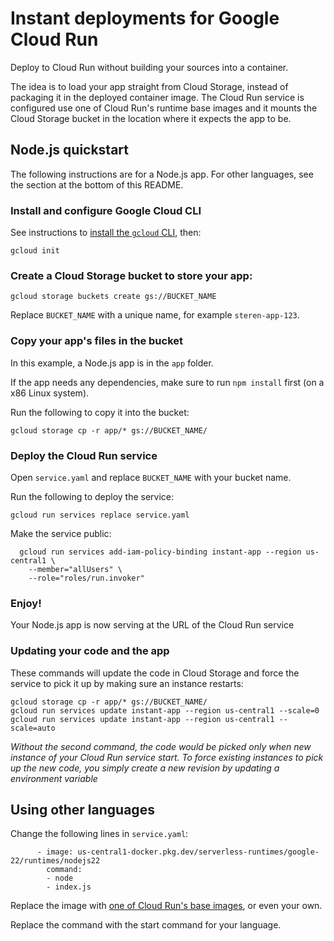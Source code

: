 
# Instant deployments for Google Cloud Run

Deploy to Cloud Run without building your sources into a container.

The idea is to load your app straight from Cloud Storage, instead of packaging it in the deployed container image. The Cloud Run service is configured use one of Cloud Run's runtime base images and it mounts the Cloud Storage bucket in the location where it expects the app to be.

## Node.js quickstart

The following instructions are for a Node.js app. For other languages, see the section at the bottom of this README. 

### Install and configure Google Cloud CLI

See instructions to [install the `gcloud` CLI](https://cloud.google.com/sdk/docs/install), then:

```
gcloud init
```

### Create a Cloud Storage bucket to store your app:

```
gcloud storage buckets create gs://BUCKET_NAME
```

Replace `BUCKET_NAME` with a unique name, for example `steren-app-123`.

### Copy your app's files in the bucket

In this example, a Node.js app is in the `app` folder.

If the app needs any dependencies, make sure to run `npm install` first (on a x86 Linux system).

Run the following to copy it into the bucket:

```
gcloud storage cp -r app/* gs://BUCKET_NAME/
```

### Deploy the Cloud Run service

Open `service.yaml` and replace `BUCKET_NAME` with your bucket name.

Run the following to deploy the service:

```
gcloud run services replace service.yaml
```

Make the service public: 

```
  gcloud run services add-iam-policy-binding instant-app --region us-central1 \
    --member="allUsers" \
    --role="roles/run.invoker"
```

### Enjoy!

Your Node.js app is now serving at the URL of the Cloud Run service

### Updating your code and the app

These commands will update the code in Cloud Storage and force the service to pick it up by making sure an instance restarts:

```
gcloud storage cp -r app/* gs://BUCKET_NAME/
gcloud run services update instant-app --region us-central1 --scale=0
gcloud run services update instant-app --region us-central1 --scale=auto
```

_Without the second command, the code would be picked only when new instance of your Cloud Run service start. To force existing instances to pick up the new code, you simply create a new revision by updating a environment variable_


## Using other languages

Change the following lines in `service.yaml`:

```
      - image: us-central1-docker.pkg.dev/serverless-runtimes/google-22/runtimes/nodejs22
        command:
        - node
        - index.js
```

Replace the image with [one of Cloud Run's base images](https://cloud.google.com/run/docs/configuring/services/runtime-base-images#how_to_obtain_base_images), or even your own.

Replace the command with the start command for your language.
